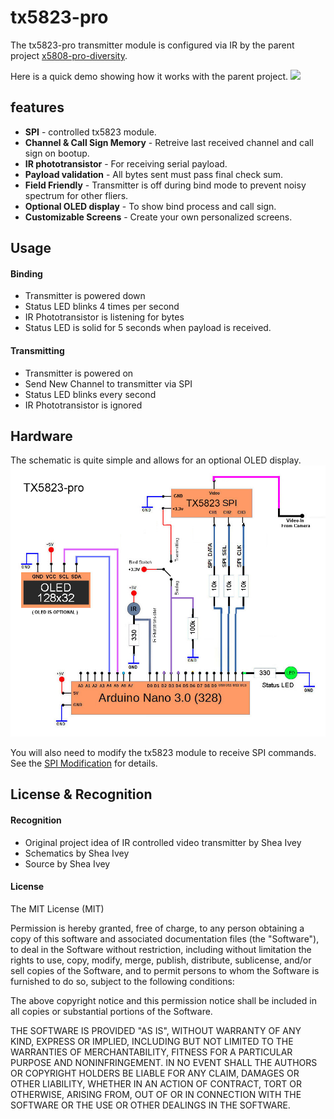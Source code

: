 # tx5823-pro
The tx5823-pro transmitter module is configured via IR by the parent project [x5808-pro-diversity](https://github.com/sheaivey/rx5808-pro-diversity/).

Here is a quick demo showing how it works with the parent project.
[![](http://img.youtube.com/vi/ge-of5_kmcc/0.jpg)](https://youtu.be/ge-of5_kmcc)

## features
* **SPI** - controlled tx5823 module.
* **Channel & Call Sign Memory** - Retreive last received channel and call sign on bootup.
* **IR phototransistor** - For receiving serial payload.
* **Payload validation** - All bytes sent must pass final check sum.
* **Field Friendly** - Transmitter is off during bind mode to prevent noisy spectrum for other fliers.
* **Optional OLED display** - To show bind process and call sign.
* **Customizable Screens** - Create your own personalized screens.

## Usage
#### Binding
  * Transmitter is powered down
  * Status LED blinks 4 times per second
  * IR Phototransistor is listening for bytes
  * Status LED is solid for 5 seconds when payload is received.

#### Transmitting
  * Transmitter is powered on
  * Send New Channel to transmitter via SPI
  * Status LED blinks every second
  * IR Phototransistor is ignored

## Hardware
The schematic is quite simple and allows for an optional OLED display.
![](docs/img/tx5823-pro-schematic.jpg)

You will also need to modify the tx5823 module to receive SPI commands. See the
[SPI Modification](docs/tx5823-spi-mod.md) for details.

## License & Recognition
#### Recognition
* Original project idea of IR controlled video transmitter by Shea Ivey
* Schematics by Shea Ivey
* Source by Shea Ivey

#### License
The MIT License (MIT)

Permission is hereby granted, free of charge, to any person obtaining a copy of this software and associated documentation files (the "Software"), to deal in the Software without restriction, including without limitation the rights to use, copy, modify, merge, publish, distribute, sublicense, and/or sell copies of the Software, and to permit persons to whom the Software is furnished to do so, subject to the following conditions:

The above copyright notice and this permission notice shall be included in all copies or substantial portions of the Software.

THE SOFTWARE IS PROVIDED "AS IS", WITHOUT WARRANTY OF ANY KIND, EXPRESS OR IMPLIED, INCLUDING BUT NOT LIMITED TO THE WARRANTIES OF MERCHANTABILITY, FITNESS FOR A PARTICULAR PURPOSE AND NONINFRINGEMENT. IN NO EVENT SHALL THE AUTHORS OR COPYRIGHT HOLDERS BE LIABLE FOR ANY CLAIM, DAMAGES OR OTHER LIABILITY, WHETHER IN AN ACTION OF CONTRACT, TORT OR OTHERWISE, ARISING FROM, OUT OF OR IN CONNECTION WITH THE SOFTWARE OR THE USE OR OTHER DEALINGS IN THE SOFTWARE.
